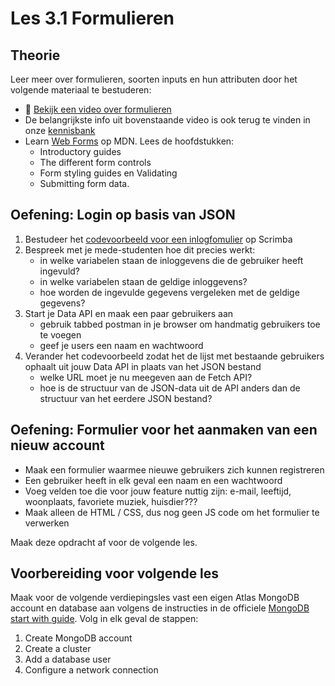 # Les 3.1 Formulieren

## Theorie

Leer meer over formulieren, soorten inputs en hun attributen door het volgende materiaal te bestuderen:
* 🎦 [Bekijk een video over formulieren](https://dlo.mijnhva.nl/d2l/le/content/536505/viewContent/1996729/View)
* De belangrijkste info uit bovenstaande video is ook terug te vinden in onze [kennisbank](https://bnieskens.notion.site/Formulieren-9265d336e2954c71be6be4ab847f8fcc)
* Learn [Web Forms](https://developer.mozilla.org/en-US/docs/Learn/Forms) op MDN. Lees de hoofdstukken:
  * Introductory guides
  * The different form controls
  * Form styling guides en Validating
  * Submitting form data.

## Oefening: Login op basis van JSON

1. Bestudeer het [codevoorbeeld voor een inlogfomulier](https://scrimba.com/scrim/co3f042a6a22d4846e9104959) op Scrimba
2. Bespreek met je mede-studenten hoe dit precies werkt:
    * in welke variabelen staan de inloggevens die de gebruiker heeft ingevuld?
    * in welke variabelen staan de geldige inloggevens?
    * hoe worden de ingevulde gegevens vergeleken met de geldige gegevens?
3. Start je Data API en maak een paar gebruikers aan
    * gebruik tabbed postman in je browser om handmatig gebruikers toe te voegen
    * geef je users een naam en wachtwoord
4. Verander het codevoorbeeld zodat het de lijst met bestaande gebruikers ophaalt uit jouw Data API in plaats van het JSON bestand
    * welke URL moet je nu meegeven aan de Fetch API?
    * hoe is de structuur van de JSON-data uit de API anders dan de structuur van het eerdere JSON bestand?

## Oefening: Formulier voor het aanmaken van een nieuw account
* Maak een formulier waarmee nieuwe gebruikers zich kunnen registreren
* Een gebruiker heeft in elk geval een naam en een wachtwoord
* Voeg velden toe die voor jouw feature nuttig zijn: e-mail, leeftijd, woonplaats, favoriete muziek, huisdier???
* Maak alleen de HTML / CSS, dus nog geen JS code om het formulier te verwerken

Maak deze opdracht af voor de volgende les.


## Voorbereiding voor volgende les

Maak voor de volgende verdiepingsles vast een eigen Atlas MongoDB account en database aan volgens de instructies in de officiele [MongoDB start with guide](https://www.mongodb.com/docs/guides/atlas/account/). Volg in elk geval de stappen:
1. Create MongoDB account
2. Create a cluster
3. Add a database user
4. Configure a network connection
